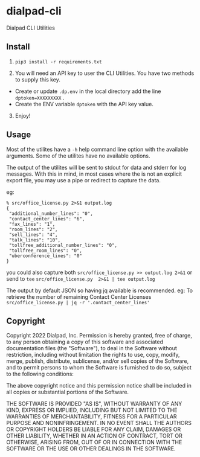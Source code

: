 # dialpad-cli
Dialpad CLI Utilities

## Install

1. `pip3 install -r requirements.txt`

2. You will need an API key to user the CLI Utilities. You have two methods to
supply this key. 
- Create or update `.dp.env` in the local directory add the line `dptoken=XXXXXXXXX` .
- Create the ENV variable `dptoken` with the API key value.

3. Enjoy!

## Usage
Most of the utilites have a `-h` help command line option with the available arguments.
Some of the utilites have no available options.

The output of the utilites will be sent to stdout for data and stderr for
log messages. With this in mind, in most cases where the is not an explicit
export file, you may use a pipe or redirect to capture the data.

eg:
```shell
% src/office_license.py 2>&1 output.log
{
 "additional_number_lines": "0", 
 "contact_center_lines": "6", 
 "fax_lines": "1", 
 "room_lines": "2", 
 "sell_lines": "4", 
 "talk_lines": "10", 
 "tollfree_additional_number_lines": "0", 
 "tollfree_room_lines": "0", 
 "uberconference_lines": "0"
}
```
you could also capture both 
`src/office_license.py >> output.log 2>&1` 
or send to `tee`
`src/office_license.py  2>&1 | tee output.log`

The output by default JSON so having jq available is recommended.
eg: To retrieve the number of remaining Contact Center Licenses 
`src/office_license.py | jq -r '.contact_center_lines'`

## Copyright
Copyright 2022 Dialpad, Inc. Permission is hereby granted, free of charge, to
any person obtaining a copy of this software and associated documentation
files (the "Software"), to deal in the Software without restriction,
including without limitation the rights to use, copy, modify, merge, publish,
distribute, sublicense, and/or sell copies of the Software, and to permit
persons to whom the Software is furnished to do so, subject to the following
conditions:

The above copyright notice and this permission notice shall be included in all
copies or substantial portions of the Software.

THE SOFTWARE IS PROVIDED "AS IS", WITHOUT WARRANTY OF ANY KIND, EXPRESS OR
IMPLIED, INCLUDING BUT NOT LIMITED TO THE WARRANTIES OF MERCHANTABILITY,
FITNESS FOR A PARTICULAR PURPOSE AND NONINFRINGEMENT. IN NO EVENT SHALL THE
AUTHORS OR COPYRIGHT HOLDERS BE LIABLE FOR ANY CLAIM, DAMAGES OR OTHER
LIABILITY, WHETHER IN AN ACTION OF CONTRACT, TORT OR OTHERWISE, ARISING FROM,
OUT OF OR IN CONNECTION WITH THE SOFTWARE OR THE USE OR OTHER DEALINGS IN THE
SOFTWARE.



